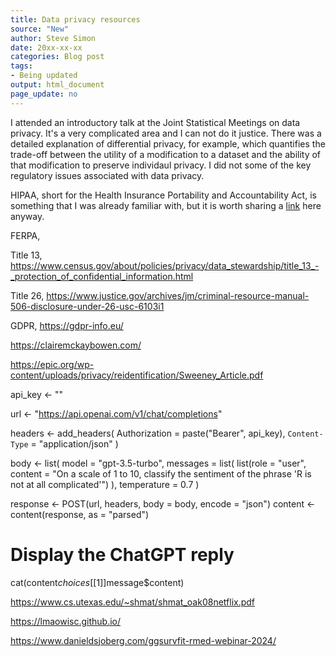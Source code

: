 ```yaml
---
title: Data privacy resources
source: "New"
author: Steve Simon
date: 20xx-xx-xx
categories: Blog post
tags:
- Being updated
output: html_document
page_update: no
---
```


I attended an introductory talk at the Joint Statistical Meetings on data privacy. It's a very complicated area and I can not do it justice. There was a detailed explanation of differential privacy, for example, which quantifies the trade-off between the utility of a modification to a dataset and the ability of that modification to preserve individaul privacy. I did not some of the key regulatory issues associated with data privacy. 

<!---more--->

HIPAA, short for the Health Insurance Portability and Accountability Act, is something that I was already familiar with, but it is worth sharing a [link][ref-nih-nodate] here anyway.

[ref-nih-nodate]: https://www.hhs.gov/hipaa/index.html

FERPA, 

Title 13, https://www.census.gov/about/policies/privacy/data_stewardship/title_13_-_protection_of_confidential_information.html

Title 26, https://www.justice.gov/archives/jm/criminal-resource-manual-506-disclosure-under-26-usc-6103i1

GDPR, https://gdpr-info.eu/

https://clairemckaybowen.com/

https://epic.org/wp-content/uploads/privacy/reidentification/Sweeney_Article.pdf

api_key <- ""

url <- "https://api.openai.com/v1/chat/completions"

headers <- add_headers(
  Authorization = paste("Bearer", api_key),
  `Content-Type` = "application/json"
)

body <- list(
  model = "gpt-3.5-turbo",
  messages = list(
    list(role = "user", content = "On a scale of 1 to 10, classify the sentiment of the phrase 'R is not at all complicated'")
  ),
  temperature = 0.7
)

response <- POST(url, headers, body = body, encode = "json")
content <- content(response, as = "parsed")

# Display the ChatGPT reply
cat(content$choices[[1]]$message$content)


https://www.cs.utexas.edu/~shmat/shmat_oak08netflix.pdf

https://lmaowisc.github.io/

https://www.danieldsjoberg.com/ggsurvfit-rmed-webinar-2024/